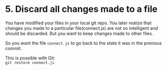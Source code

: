 # 5. Discard all changes made to a file
You have modified your files in your local git repo. You later realize that changes you made to a particular file(connect.js) are not so intelligent and should be discarded. But you want to keep changes made to other files.

So you want the file `connect.js` to go back to the state it was in the previous commit.

This is possible with Git: <br>
`git restore connect.js`